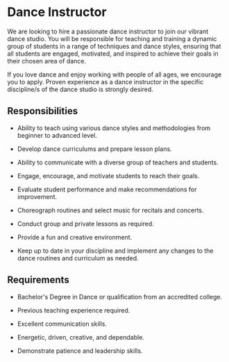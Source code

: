 # Dance Instructor

We are looking to hire a passionate dance instructor to join our vibrant dance studio. You will be responsible for teaching and training a dynamic group of students in a range of techniques and dance styles, ensuring that all students are engaged, motivated, and inspired to achieve their goals in their chosen area of dance.

If you love dance and enjoy working with people of all ages, we encourage you to apply. Proven experience as a dance instructor in the specific discipline/s of the dance studio is strongly desired.

## Responsibilities

* Ability to teach using various dance styles and methodologies from beginner to advanced level.

* Develop dance curriculums and prepare lesson plans.

* Ability to communicate with a diverse group of teachers and students.

* Engage, encourage, and motivate students to reach their goals.

* Evaluate student performance and make recommendations for improvement.

* Choreograph routines and select music for recitals and concerts.

* Conduct group and private lessons as required.

* Provide a fun and creative environment.

* Keep up to date in your discipline and implement any changes to the dance routines and curriculum as needed.

## Requirements

* Bachelor's Degree in Dance or qualification from an accredited college.

* Previous teaching experience required.

* Excellent communication skills.

* Energetic, driven, creative, and dependable.

* Demonstrate patience and leadership skills.

